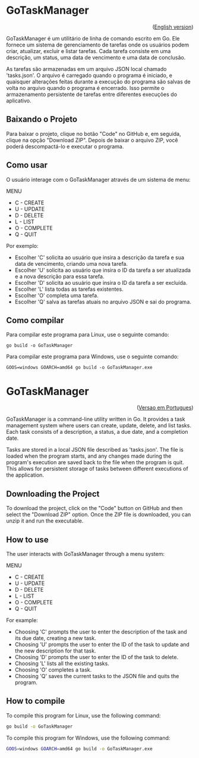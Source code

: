 # GoTaskManager

<div id="portuguese"></div>

<p align="right">(<a href="#english">English version</a>)</p>

GoTaskManager é um utilitário de linha de comando escrito em Go.
Ele fornece um sistema de gerenciamento de tarefas onde os usuários podem criar, atualizar, excluir e listar tarefas.
Cada tarefa consiste em uma descrição, um status, uma data de vencimento e uma data de conclusão.

As tarefas são armazenadas em um arquivo JSON local chamado 'tasks.json'. O arquivo é carregado quando o programa é iniciado,
e quaisquer alterações feitas durante a execução do programa são salvas de volta no arquivo quando o programa é encerrado.
Isso permite o armazenamento persistente de tarefas entre diferentes execuções do aplicativo.

## Baixando o Projeto

Para baixar o projeto, clique no botão "Code" no GitHub e, em seguida, clique na opção "Download ZIP". Depois de baixar o arquivo ZIP, você poderá descompactá-lo e executar o programa.

## Como usar

O usuário interage com o GoTaskManager através de um sistema de menu:

MENU
- C - CREATE
- U - UPDATE
- D - DELETE
- L - LIST
- O - COMPLETE
- Q - QUIT

Por exemplo:
- Escolher 'C' solicita ao usuário que insira a descrição da tarefa e sua data de vencimento, criando uma nova tarefa.
- Escolher 'U' solicita ao usuário que insira o ID da tarefa a ser atualizada e a nova descrição para essa tarefa.
- Escolher 'D' solicita ao usuário que insira o ID da tarefa a ser excluída.
- Escolher 'L' lista todas as tarefas existentes.
- Escolher 'O' completa uma tarefa.
- Escolher 'Q' salva as tarefas atuais no arquivo JSON e sai do programa.

## Como compilar

Para compilar este programa para Linux, use o seguinte comando:

    go build -o GoTaskManager

Para compilar este programa para Windows, use o seguinte comando:

    GOOS=windows GOARCH=amd64 go build -o GoTaskManager.exe

<div id="english"></div>

# GoTaskManager

<p align="right">(<a href="#portuguese">Versao em Portugues</a>)</p>

GoTaskManager is a command-line utility written in Go.
It provides a task management system where users can create, update, delete, and list tasks.
Each task consists of a description, a status, a due date, and a completion date.

Tasks are stored in a local JSON file described as 'tasks.json'. The file is loaded when the program starts,
and any changes made during the program's execution are saved back to the file when the program is quit.
This allows for persistent storage of tasks between different executions of the application.

## Downloading the Project

To download the project, click on the "Code" button on GitHub and then select the "Download ZIP" option. Once the ZIP file is downloaded, you can unzip it and run the executable.

## How to use

The user interacts with GoTaskManager through a menu system:

MENU
- C - CREATE
- U - UPDATE
- D - DELETE
- L - LIST
- O - COMPLETE
- Q - QUIT

For example:
- Choosing 'C' prompts the user to enter the description of the task and its due date, creating a new task.
- Choosing 'U' prompts the user to enter the ID of the task to update and the new description for that task.
- Choosing 'D' prompts the user to enter the ID of the task to delete.
- Choosing 'L' lists all the existing tasks.
- Choosing 'O' completes a task.
- Choosing 'Q' saves the current tasks to the JSON file and quits the program.

## How to compile

To compile this program for Linux, use the following command:

```bash
go build -o GoTaskManager
```

To compile this program for Windows, use the following command:

```bash
GOOS=windows GOARCH=amd64 go build -o GoTaskManager.exe
```